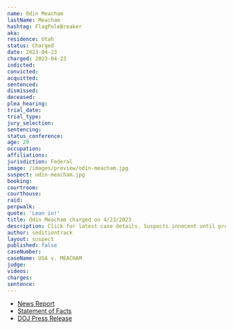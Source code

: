 ```yaml
---
name: Odin Meacham
lastName: Meacham
hashtag: FlagPoleBreaker
aka:
residence: Utah
status: Charged
date: 2023-04-23
charged: 2023-04-23
indicted:
convicted:
acquitted:
sentenced:
dismissed:
deceased:
plea_hearing:
trial_date:
trial_type:
jury_selection:
sentencing:
status_conference:
age: 29
occupation:
affiliations:
jurisdiction: Federal
image: /images/preview/odin-meacham.jpg
suspect: odin-meacham.jpg
booking:
courtroom:
courthouse:
raid:
perpwalk:
quote: 'Lean in!'
title: Odin Meacham charged on 4/23/2023
description: Click for latest case details. Suspects innocent until proven guilty.
author: seditiontrack
layout: suspect
published: false
caseNumber: 
caseName: USA v. MEACHAM
judge:
videos:
charges:
sentence:
---
```

- [News Report](https://www.sltrib.com/news/2023/05/17/utahn-charged-with-attacking/)
- [Statement of Facts](https://storage.courtlistener.com/recap/gov.uscourts.dcd.255158/gov.uscourts.dcd.255158.1.1.pdf)
- [DOJ Press Release](https://www.justice.gov/usao-dc/pr/utah-man-arrested-felony-charges-actions-during-jan-6-capitol-breach)
